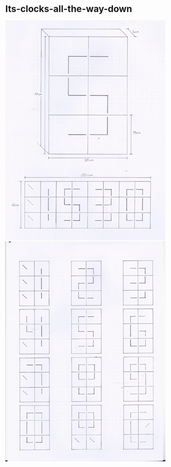 # Its-clocks-all-the-way-down

<img src="/Images/Main.jpg" width="500">



<img src="/Images/Numeros.jpg" width="500">

